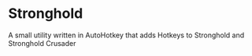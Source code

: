 # Stronghold
 A small utility written in AutoHotkey that adds Hotkeys to Stronghold and Stronghold Crusader
